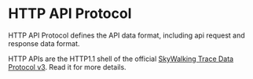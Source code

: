 # HTTP API Protocol

HTTP API Protocol defines the API data format, including api request and response data format.

HTTP APIs are the HTTP1.1 shell of the official [SkyWalking Trace Data Protocol v3](Trace-Data-Protocol-v3.md). Read it for more details.

